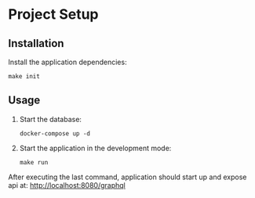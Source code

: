 # Project Setup

##


## Installation

Install the application dependencies:
```shell
make init
```

## Usage

1. Start the database:
    ```shell
    docker-compose up -d
    ```

2. Start the application in the development mode:
    ```shell
    make run
    ```

After executing the last command, application should start up and expose api at: <http://localhost:8080/graphql>
